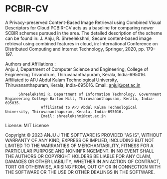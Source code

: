 # PCBIR-CV
A Privacy-preserved Content-Based Image Retrieval using Combined Visual Descriptors for Cloud PCBIR-CV acts as a baseline for comparing newer SCBIR schemes pursued in the area. The detailed description of the scheme can be found in: J. Anju, R. Shreelekshmi, Secure content-based image retrieval using combined features in cloud, in: International Conference on Distributed Computing and Internet Technology, Springer, 2020, pp. 179– 197.

Authors and Affiliations	:	
          Anju J, Department of Computer Science and Engineering, College of Engineering Trivandrum, Thiruvananthapuram, Kerala, India-695016. 
					Affiliated to APJ Abdul Kalam Technological University, Thiruvananthapuram, Kerala, India-695016. 
					Email: anjuj@cet.ac.in
					
          Shreelekshmi R, Department of Information Technology, Government Engineering College Barton Hill, Thiruvananthapuram, Kerala, India-695035. 
					Affiliated to APJ Abdul Kalam Technological University, Thiruvananthapuram, Kerala, India-695016. 					
					Email: shreelekshmi@cet.ac.in
          
          
 License: MIT License

Copyright © 2023 ANJU J
THE SOFTWARE IS PROVIDED "AS IS", WITHOUT WARRANTY OF ANY KIND, EXPRESS OR IMPLIED, INCLUDING BUT NOT LIMITED TO THE WARRANTIES OF MERCHANTABILITY, FITNESS FOR A PARTICULAR PURPOSE AND NONINFRINGEMENT. IN NO EVENT SHALL THE AUTHORS OR COPYRIGHT HOLDERS BE LIABLE FOR ANY CLAIM, DAMAGES OR OTHER LIABILITY, WHETHER IN AN ACTION OF CONTRACT, TORT OR OTHERWISE, ARISING FROM, OUT OF OR IN CONNECTION WITH THE SOFTWARE OR THE USE OR OTHER DEALINGS IN THE SOFTWARE.

